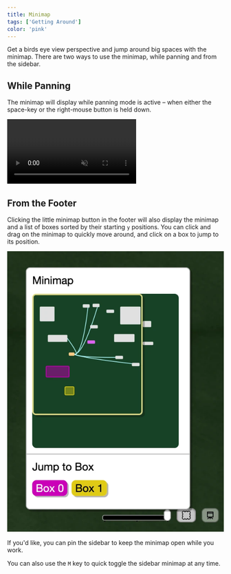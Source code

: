 ```yaml
---
title: Minimap
tags: ['Getting Around']
color: 'pink'
---
```


Get a birds eye view perspective and jump around big spaces with the minimap. There are two ways to use the minimap, while panning and from the sidebar.

## While Panning

The minimap will display while panning mode is active – when either the space-key or the right-mouse button is held down.

<video class="" autoplay loop muted playsinline>
  <source src="/assets/posts/minimap/minimap-pan.mp4">
</video>


## From the Footer

Clicking the little minimap button in the footer will also display the minimap and a list of boxes sorted by their starting `y` positions. You can click and drag on the minimap to quickly move around, and click on a box to jump to its position.

<p>
<img src="/assets/posts/minimap/minimap2.webp" class=""/>
</p>

If you'd like, you can pin the sidebar to keep the minimap open while you work.

You can also use the `M` key to quick toggle the sidebar minimap at any time.

